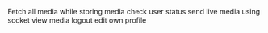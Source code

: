 Fetch all media
while storing media check user status
send live media using socket
view media
logout
edit own profile
